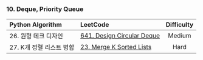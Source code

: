 ### 10. Deque, Priority Queue

| Python Algorithm | LeetCode | Difficulty |
| :--- | :--- | :---: |
| 26. 원형 데크 디자인 | [641. Design Circular Deque](https://leetcode.com/problems/design-circular-deque/) | Medium |
| 27. K개 정렬 리스트 병합 | [23. Merge K Sorted Lists](https://leetcode.com/problems/merge-k-sorted-lists/) | Hard |